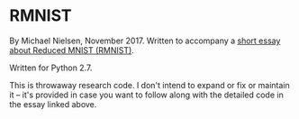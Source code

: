 # RMNIST

By Michael Nielsen, November 2017. Written to accompany
a [short essay about Reduced MNIST (RMNIST)](http://cognitivemedium.com/rmnist).

Written for Python 2.7.

This is throwaway research code.  I don't intend to expand or fix or
maintain it &ndash; it's provided in case you want to follow along
with the detailed code in the essay linked above.

